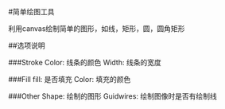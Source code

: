 <!--Created by WeiRuifeng on 2016/11/27.-->
#简单绘图工具

利用canvas绘制简单的图形，如线，矩形，圆，圆角矩形

##选项说明

###Stroke
Color: 线条的颜色
Width: 线条的宽度

###Fill
fill: 是否填充
Color: 填充的颜色

###Other
Shape: 绘制的图形
Guidwires: 绘制图像时是否有绘制线